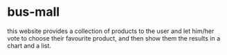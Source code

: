 # bus-mall

this website provides a collection of products to the user and let him/her vote to choose their favourite product, and then show them the results in a chart and a list.